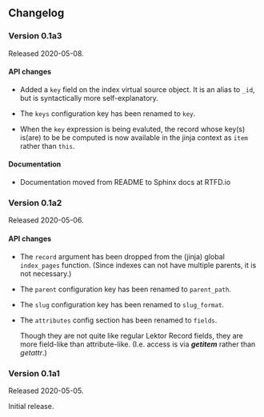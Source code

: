 ## Changelog

### Version 0.1a3

Released 2020-05-08.

#### API changes

- Added a `key` field on the index virtual source object.  It is an
  alias to `_id`, but is syntactically more self-explanatory.

- The `keys` configuration key has been renamed to `key`.

- When the `key` expression is being evaluted, the record whose key(s)
  is(are) to be be computed is now available in the jinja context as
  `item` rather than `this`.

#### Documentation

- Documentation moved from README to Sphinx docs at RTFD.io

### Version 0.1a2

Released 2020-05-06.

#### API changes

- The `record` argument has been dropped from the (jinja) global
  `index_pages` function.  (Since indexes can not have multiple
  parents, it is not necessary.)

- The `parent` configuration key has been renamed to `parent_path`.

- The `slug` configuration key has been renamed to `slug_format`.

- The `attributes` config section has been renamed to `fields`.

  Though they are not quite like regular Lektor Record fields, they
  are more field-like than attribute-like.  (I.e. access is via
  *__getitem__* rather than *getattr*.)

### Version 0.1a1

Released 2020-05-05.

Initial release.
